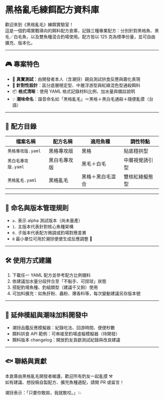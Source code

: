 # 黑格亂毛練餌配方資料庫

歡迎來到《黑格亂毛》練餌實驗室！  
這是一個釣場實戰導向的餌料配方倉庫，記錄三種專業配方：分別針對黑格魚、黑毛／白毛魚，以及雙魚種混合釣場使用。配方皆以 125 克為標準份量，並可自由擴充、版本化。

---

## 🎮 專案特色

- 🧪 **真實測試**：由開發者本人（含潮犽）親自測試拱食反應與霧化表現  
- 🎣 **針對性設計**：區分底層穩定型、中層浮游型與紅綠混色型通殺餌料  
- 📦 **格式清晰**：使用 YAML 格式記錄材料比例、加水量與備註說明  
- 💡 **潮味命名**：諧音命名如「黑格亂毛」＝黑格＋黑白毛通殺＋隨便亂摸（台語）

---

## 📂 配方目錄

| 檔案名稱             | 配方名稱     | 適用魚種         | 調性特點         |
|----------------------|--------------|------------------|------------------|
| `黑格專攻版.yaml`    | 黑格專攻版   | 黑格              | 貼底穩拱型       |
| `黑白毛專攻版.yaml`  | 黑白毛專攻版 | 黑毛＋白毛        | 中層視覺誘引型   |
| `黑格亂毛.yaml`      | 黑格亂毛     | 黑格＋黑白毛混合 | 雙核紅綠擬態型   |

---

## 🔖 命名與版本管理規則

- `a.` 表示 alpha 測試版本（尚未量產）
- `1.` 主版本代表針對核心魚種架構
- `0.` 子版本代表配方微調或釣場對應差異
- `0` 最小單位可用於潮犽便便生成反應調整 🤣

---

## 🛠️ 使用方式建議

1. 下載任一 YAML 配方並參考配方比例備料  
2. 依建議加水量分段拌合至「不黏手、可捏球」狀態  
3. 搭配釣場魚種、釣組類型（建議千又鉤）使用  
4. 可加料擴充：如魚肝粉、蟲粉、爆香料等，每次變動建議另存版本號

---

## 🧠 延伸模組與潮味加料開發中

- 潮犽品鑑反應模擬器：紀錄吃法、回游時間、便便秒數  
- 餌料拱食 API 範例：可串接至釣場虛擬模擬器（待開發）  
- 餌料版本 changelog：開放釣友貢獻測試紀錄與改良建議

---

## 🐟 聯絡與貢獻

本倉庫由黑格亂毛開發者維護，歡迎所有釣友一起亂摸 ⚒️  
如有建議、想投稿自製配方、擴充魚種適配，請開 PR 或留言！

潮犽表示：「只要你敢拋，我就敢咬。」💥
